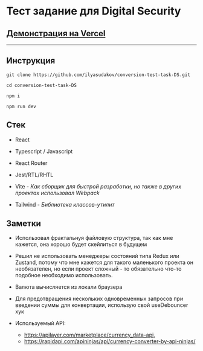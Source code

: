# Тест задание для Digital Security

## [Демонстрация на Vercel](https://currency-converter-ds.vercel.app/)

---

## Инструкция

```console
git clone https://github.com/ilyasudakov/conversion-test-task-DS.git

cd conversion-test-task-DS

npm i

npm run dev
```

## Стек

- React

- Typescript / Javascript

- React Router

- Jest/RTL/RHTL

- Vite - _Как сборщик для быстрой разработки, но также в других проектах использовал Webpack_

- Tailwind - _Библиотека классов-утилит_

## Заметки

- Использовал фрактальнуя файловую структура, так как мне кажется, она хорошо будет скейлиться в будущем

- Решил не использовать менеджеры состояний типа Redux или Zustand, потому что мне кажется для такого маленького проекта он необязателен, но если проект сложный - то обязательно что-то подобное необходимо использовать.

- Валюта вычисляется из локали браузера

- Для предотвращения нескольких одновременных запросов при введении суммы для конвертации, использую свой useDebouncer хук

- Используемый API:
  - https://apilayer.com/marketplace/currency_data-api,
  - https://rapidapi.com/apininjas/api/currency-converter-by-api-ninjas/
